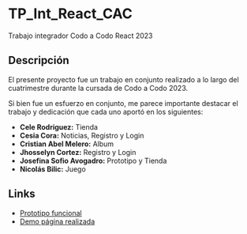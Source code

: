 # TP_Int_React_CAC
Trabajo integrador Codo a Codo React 2023

## Descripción
El presente proyecto fue un trabajo en conjunto realizado a lo largo del cuatrimestre durante la cursada de Codo a Codo 2023.

Si bien fue un esfuerzo en conjunto, me parece importante destacar el trabajo y dedicación que cada uno aportó en los siguientes:

- **Cele Rodriguez:** Tienda
- **Cesia Cora:** Noticias, Registro y Login
- **Cristian Abel Melero:** Album
- **Jhosselyn Cortez:** Registro y Login
- **Josefina Sofio Avogadro:** Prototipo y Tienda
- **Nicolás Bilic:** Juego

## Links
- [Prototipo funcional](https://lucid.app/lucidspark/b2868472-7e4f-4494-9b74-ea3146ac6ca4/edit?viewport_loc=-2289%2C985%2C7115%2C3423%2C0_0&invitationId=inv_6ec77256-6241-4d27-ad8a-c3b51e575d58)
- [Demo página realizada](https://marveling.vercel.app/)